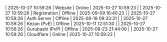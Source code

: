 | 2025-10-27 10:59:26 | Website | Online | 2025-10-27 10:59:23 |
| 2025-10-27 10:59:26 | Registration | Offline | 2025-09-09 16:40:23 |
| 2025-10-27 10:59:26 | Auth Server | Offline | 2025-08-18 09:33:31 |
| 2025-10-27 10:59:26 | Kezan (PvE) | Offline | 2025-10-11 12:51:30 |
| 2025-10-27 10:59:26 | Gurubashi (PvP) | Offline | 2025-08-23 21:44:06 |
| 2025-10-27 10:59:26 | Cloudflare | Online | 2025-10-27 10:59:23 |
